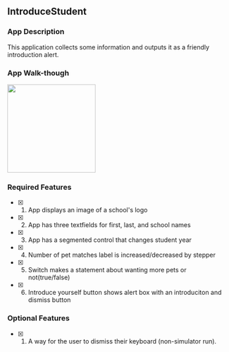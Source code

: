 ## IntroduceStudent

### App Description

This application collects some information and outputs it as a friendly introduction alert.


### App Walk-though

<img src="demo.gif" width=200><br>


### Required Features

- [X] 1. App displays an image of a school's logo
- [X] 2. App has three textfields for first, last, and school names
- [X] 3. App has a segmented control that changes student year
- [X] 4. Number of pet matches label is increased/decreased by stepper
- [X] 5. Switch makes a statement about wanting more pets or not(true/false) 
- [X] 6. Introduce yourself button shows alert box with an introduciton and dismiss button

### Optional Features

- [X] 1. A way for the user to dismiss their keyboard (non-simulator run).

